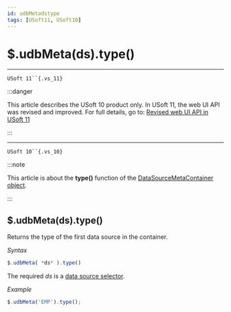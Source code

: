 ```yaml
---
id: udbMetadstype
tags: [USoft11, USoft10]
---
```

# $.udbMeta(ds).type()



----

`USoft 11``{.vs_11}`


:::danger

This article describes the USoft 10 product only.
In USoft 11, the web UI API was revised and improved. For full details, go to:
[Revised web UI API in USoft 11](/Web_and_app_UIs/UDB_udb/Revised_web_UI_API_in_USoft_11.md)

:::

----

`USoft 10``{.vs_10}`


:::note

This article is about the **type()** function of the [DataSourceMetaContainer object](/Web_and_app_UIs/UDB_DataSourceMetaContainer).

:::

## **$.udbMeta(ds).type()**

Returns the type of the first data source in the container.

*Syntax*

```js
$.udbMeta( *ds* ).type()
```

The required *ds* is a [data source selector](/Web_and_app_UIs/UDB_DataSourceMetaContainer/UDB_DataSourceMetaContainer_object.md).

*Example*

```js
$.udbMeta('EMP').type();
```

 